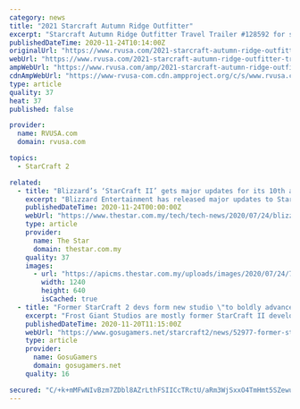 ```yaml
---
category: news
title: "2021 Starcraft Autumn Ridge Outfitter"
excerpt: "Starcraft Autumn Ridge Outfitter Travel Trailer #128592 for sale in Louisville, Tennessee 37777. See this unit and thousands more at RVUSA.com. Updated Daily."
publishedDateTime: 2020-11-24T10:14:00Z
originalUrl: "https://www.rvusa.com/2021-starcraft-autumn-ridge-outfitter-travel-trailer-2912744"
webUrl: "https://www.rvusa.com/2021-starcraft-autumn-ridge-outfitter-travel-trailer-2912744"
ampWebUrl: "https://www.rvusa.com/amp/2021-starcraft-autumn-ridge-outfitter-travel-trailer-2912744"
cdnAmpWebUrl: "https://www-rvusa-com.cdn.ampproject.org/c/s/www.rvusa.com/amp/2021-starcraft-autumn-ridge-outfitter-travel-trailer-2912744"
type: article
quality: 37
heat: 37
published: false

provider:
  name: RVUSA.com
  domain: rvusa.com

topics:
  - StarCraft 2

related:
  - title: "Blizzard’s ‘StarCraft II’ gets major updates for its 10th anniversary"
    excerpt: "Blizzard Entertainment has released major updates to StarCraft II in conjunction with the sci-fi real time strategy (RTS) game’s 10th anniversary. It said the Map Editor feature, which allows ..."
    publishedDateTime: 2020-11-24T00:00:00Z
    webUrl: "https://www.thestar.com.my/tech/tech-news/2020/07/24/blizzards-starcraft-ii-gets-major-updates-for-its-10th-anniversary"
    type: article
    provider:
      name: The Star
      domain: thestar.com.my
    quality: 37
    images:
      - url: "https://apicms.thestar.com.my/uploads/images/2020/07/24/793351.jpg"
        width: 1240
        height: 640
        isCached: true
  - title: "Former StarCraft 2 devs form new studio \"to boldly advance the RTS genre\""
    excerpt: "Frost Giant Studios are mostly former StarCraft II developers, and say they are “on a mission to bring real-time strategy games to a broad audience.” They haven’t specifically announced a game yet, but I’m certainly curious now Blizzard are ..."
    publishedDateTime: 2020-11-20T11:15:00Z
    webUrl: "https://www.gosugamers.net/starcraft2/news/52977-former-starcraft-2-devs-form-new-studio-to-boldly-advance-the-rts-genre"
    type: article
    provider:
      name: GosuGamers
      domain: gosugamers.net
    quality: 16

secured: "C/+k+mMFwNIvBzm7ZDbl8AZrLthFSIICcTRctU/aRm3WjSxxO4TmHmt5SZewuM7t8N6Tf+ZFSGhe4tMTIxH5UsVC1krmzrnuIgVA96nHitOvr/ZP0YBOEJN19qV1ynQy8XkxOzm40iSjtA34aS6rjVdDNk0QZUJpJxOMAqrKN12O5bHyjbwbR85/+vGNG+Wj6Z2tu2J3RuWGpWYFyl9pCQSmrQOr8Zs/F0m61Nh82RMaGJMW0cpc0eNOP6zE+JTjObd5RI4RnIEpVqpK0dH1WQWe6tNfW/cy0pgL1deIRgPKnI+4rSe86ZflyudUfA8PSHJe56Q7WYrf4EjZilizwWnn2qNhD1Wiy5O74fniCY4=;ttUOnmTleqFbBrGjRjC5/w=="
---
```


